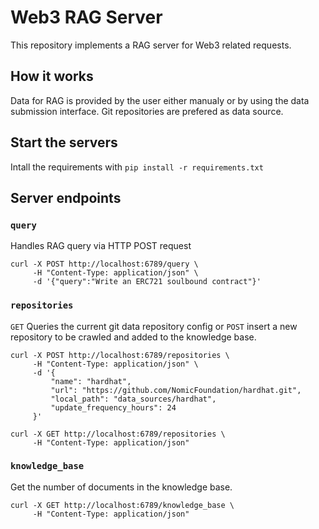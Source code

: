 # Web3 RAG Server
This repository implements a RAG server for Web3 related requests.

## How it works
Data for RAG is provided by the user either manualy or by using the data submission interface. Git repositories are prefered as data source. 

## Start the servers
Intall the requirements with `pip install -r requirements.txt`

## Server endpoints

### `query`
Handles RAG query via HTTP POST request

```
curl -X POST http://localhost:6789/query \
     -H "Content-Type: application/json" \
     -d '{"query":"Write an ERC721 soulbound contract"}'
```

### `repositories`
`GET` Queries the current git data repository config or `POST` insert a new repository to be crawled and added to the knowledge base.

```
curl -X POST http://localhost:6789/repositories \
     -H "Content-Type: application/json" \
     -d '{
         "name": "hardhat",
         "url": "https://github.com/NomicFoundation/hardhat.git",
         "local_path": "data_sources/hardhat",
         "update_frequency_hours": 24
     }'
```

```
curl -X GET http://localhost:6789/repositories \
     -H "Content-Type: application/json"
```


### `knowledge_base`
Get the number of documents in the knowledge base. 
```
curl -X GET http://localhost:6789/knowledge_base \
     -H "Content-Type: application/json" 
```